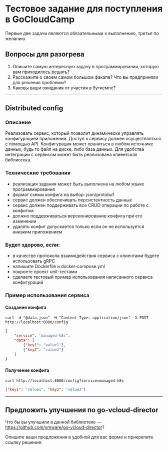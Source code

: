 # Тестовое задание для поступления в GoCloudCamp

Первые две задачи являются обязательными к выполнению, третья по желанию.

## Вопросы для разогрева

1. Опишите самую интересную задачу в программировании, которую вам приходилось решать?
2. Расскажите о своем самом большом факапе? Что вы предприняли для решения проблемы?
3. Каковы ваши ожидания от участия в буткемпе?

---

## Distributed config

### Описание

Реализовать сервис, который позволит динамически управлять конфигурацией приложений. Доступ к сервису должен осуществляться с помощью API. Конфигурация может храниться в любом источнике данных, будь то файл на диске, либо база данных. Для удобства интеграции с сервисом может быть реализована клиентская библиотека.

### Технические требования

* реализация задания может быть выполнена на любом языке программирования
* формат схемы конфига на выбор: json/protobuf
* сервис должен обеспечивать персистентность данных
* сервис должен поддерживать все CRUD операции по работе с конфигом
* должно поддерживаться версионирование конфига при его изменении
* удалять конфиг допускается только если он не используется никаким приложением

### Будет здорово, если:
* в качестве протокола взаимодействия сервиса с клиентами будете использовать gRPC
* напишите Dockerfile и docker-compose.yml
* покроете проект unit-тестами
* сделаете тестовый пример использования написанного сервиса конфигураций

### Пример использования сервиса

#### Создание конфига

`curl -d "@data.json" -H "Content-Type: application/json" -X POST http://localhost:8080/config`

```json
{
    "service": "managed-k8s",
    "data": [
        {"key1": "value1"},
        {"key2": "value2"}
    ]
}
```

#### Получение конфига

`curl http://localhost:8080/config?service=managed-k8s`

```json
{"key1": "value1", "key2": "value2"}
```

---

## Предложить улучшения по go-vcloud-director

Что бы вы улучшили в данной библиотеке — https://github.com/vmware/go-vcloud-director?

Опишите ваши предложения в удобной для вас форме и прикрепите ссылку решения.